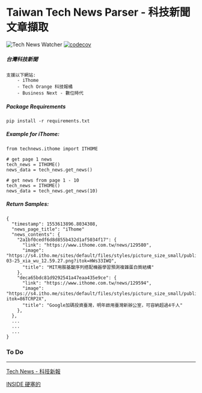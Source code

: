 # Taiwan Tech News Parser - 科技新聞文章擷取

![Tech News Watcher](https://github.com/WisChang005/technews_tw/workflows/Tech%20News%20Watcher/badge.svg)
[![codecov](https://codecov.io/gh/WisChang005/technews_tw/branch/master/graph/badge.svg)](https://codecov.io/gh/WisChang005/technews_tw)


##### 台灣科技新聞
```
支援以下網站:
    - iThome
    - Tech Orange 科技報橘
    - Business Next - 數位時代
```

##### Package Requirements
```
pip install -r requirements.txt
```

##### Example for iThome:
```
from technews.ithome import ITHOME

# get page 1 news
tech_news = ITHOME()
news_data = tech_news.get_news()

# get news from page 1 - 10
tech_news = ITHOME()
news_data = tech_news.get_news(10)
```

##### Return Samples:
```
{
  "timestamp": 1553613896.8034308,
  "news_page_title": "iThome"
  "news_contents": {
    "2a1bf0cedf6d8d855b432d1af5034f17": {
      "link": "https://www.ithome.com.tw/news/129580",
      "image": "https://s4.itho.me/sites/default/files/styles/picture_size_small/public/field/image/ying_mu_kuai_zhao_2019-03-25_xia_wu_12.59.27.png?itok=HWs33IWQ",
      "title": "MIT用胺基酸序列搭配機器學習預測複雜蛋白質結構"
    },
    "deca65bdc81d9292541a47eaa435e9ce": {
      "link": "https://www.ithome.com.tw/news/129594",
      "image": "https://s4.itho.me/sites/default/files/styles/picture_size_small/public/field/image/google2_she_ying_huang_yu_yun_.jpg?itok=86TCRP2X",
      "title": "Google加碼投資臺灣，明年啟用臺灣新辦公室，可容納超過4千人"
    },
  },
  ...
  ...
  ...
}
```


### To Do
------------
[Tech News - 科技新報](https://technews.tw/)

[INSIDE 硬塞的](https://www.inside.com.tw/)


